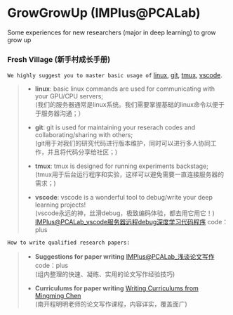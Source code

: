 # GrowGrowUp (IMPlus@PCALab)
Some experiences for new researchers (major in deep learning) to grow grow up

### Fresh Village (新手村成长手册)
`We highly suggest you to master basic usage of` [linux](), [git](), [tmux](), [vscode](https://pan.baidu.com/s/16Q-MQpCUhMpzh2W4mtCPbA).

> * **linux**: basic linux commands are used for communicating with your GPU/CPU servers;  
> (我们的服务器通常是linux系统。我们需要掌握基础的linux命令以便于于服务器沟通；）
> 
> * **git**: git is used for maintaining your reserach codes and collaborating/sharing with others;  
> (git用于对我们的研究代码进行版本维护，同时可以进行多人协同工作，并且将代码分享给社区；)
> 
> * **tmux**: tmux is designed for running experiments backstage;  
> (tmux用于后台运行程序和实验，这样可以避免需要一直连接服务器的需求；)
> 
> * **vscode**: vscode is a wonderful tool to debug/write your deep learning projects!  
> (vscode永远的神，丝滑debug，极致编码体验，都去用它用它！)  
> [IMPlus@PCALab_vscode服务器远程debug深度学习代码程序](https://pan.baidu.com/s/16Q-MQpCUhMpzh2W4mtCPbA) code：plus


`How to write qualified research papers:`

> * **Suggestions for paper writing** [IMPlus@PCALab_浅谈论文写作](https://pan.baidu.com/s/1HlYfXJeeYeqHVkkpaSeMMw) code：plus  
> (组内整理的快速、凝练、实用的论文写作经验技巧)
>
> * **Curriculums for paper writing** [Writing Curriculums from Mingming Chen](https://mmcheng.net/writing/)  
> (南开程明明老师的论文写作课程，内容详实，覆盖面广)
